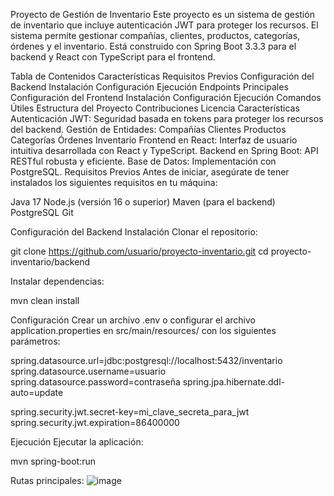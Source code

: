Proyecto de Gestión de Inventario
Este proyecto es un sistema de gestión de inventario que incluye autenticación JWT para proteger los recursos. El sistema permite gestionar compañías, clientes, productos, categorías, órdenes y el inventario. Está construido con Spring Boot 3.3.3 para el backend y React con TypeScript para el frontend.

Tabla de Contenidos
Características
Requisitos Previos
Configuración del Backend
Instalación
Configuración
Ejecución
Endpoints Principales
Configuración del Frontend
Instalación
Configuración
Ejecución
Comandos Útiles
Estructura del Proyecto
Contribuciones
Licencia
Características
Autenticación JWT: Seguridad basada en tokens para proteger los recursos del backend.
Gestión de Entidades:
Compañías
Clientes
Productos
Categorías
Órdenes
Inventario
Frontend en React: Interfaz de usuario intuitiva desarrollada con React y TypeScript.
Backend en Spring Boot: API RESTful robusta y eficiente.
Base de Datos: Implementación con PostgreSQL.
Requisitos Previos
Antes de iniciar, asegúrate de tener instalados los siguientes requisitos en tu máquina:

Java 17
Node.js (versión 16 o superior)
Maven (para el backend)
PostgreSQL
Git

Configuración del Backend
Instalación
Clonar el repositorio:

git clone https://github.com/usuario/proyecto-inventario.git
cd proyecto-inventario/backend

Instalar dependencias:

mvn clean install

Configuración
Crear un archivo .env o configurar el archivo application.properties en src/main/resources/ con los siguientes parámetros:

spring.datasource.url=jdbc:postgresql://localhost:5432/inventario
spring.datasource.username=usuario
spring.datasource.password=contraseña
spring.jpa.hibernate.ddl-auto=update

spring.security.jwt.secret-key=mi_clave_secreta_para_jwt
spring.security.jwt.expiration=86400000

Ejecución
Ejecutar la aplicación:

mvn spring-boot:run

Rutas principales:
![image](https://github.com/user-attachments/assets/4093ef92-1936-4b74-a915-5d2b95a4547e)


